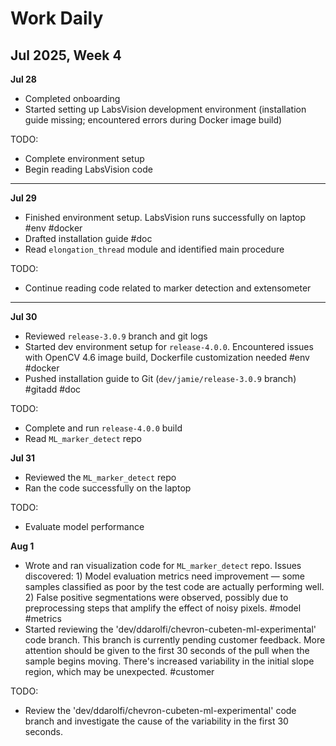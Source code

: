 # Work Daily  
## Jul 2025, Week 4

**Jul 28** 
- Completed onboarding 
- Started setting up LabsVision development environment (installation guide missing; encountered errors during Docker image build)

TODO: 
- Complete environment setup 
- Begin reading LabsVision code 

---

**Jul 29** 
- Finished environment setup. LabsVision runs successfully on laptop #env #docker 
- Drafted installation guide #doc 
- Read `elongation_thread` module and identified main procedure 

TODO: 
- Continue reading code related to marker detection and extensometer 

---

**Jul 30** 
- Reviewed `release-3.0.9` branch and git logs 
- Started dev environment setup for `release-4.0.0`. Encountered issues with OpenCV 4.6 image build, Dockerfile customization needed #env #docker 
- Pushed installation guide to Git (`dev/jamie/release-3.0.9` branch) #gitadd #doc 

TODO:
- Complete and run `release-4.0.0` build 
- Read `ML_marker_detect` repo

**Jul 31** 
- Reviewed the `ML_marker_detect` repo
- Ran the code successfully on the laptop

TODO:
- Evaluate model performance


**Aug 1**
- Wrote and ran visualization code for `ML_marker_detect` repo. Issues discovered: 1) Model evaluation metrics need improvement — some samples classified as poor by the test code are actually performing well. 2) False positive segmentations were observed, possibly due to preprocessing steps that amplify the effect of noisy pixels. #model #metrics
- Started reviewing the 'dev/ddarolfi/chevron-cubeten-ml-experimental' code branch. This branch is currently pending customer feedback. More attention should be given to the first 30 seconds of the pull when the sample begins moving. There's increased variability in the initial slope region, which may be unexpected. #customer 


TODO:
- Review the 'dev/ddarolfi/chevron-cubeten-ml-experimental' code branch and investigate the cause of the variability in the first 30 seconds.
